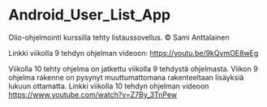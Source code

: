 # Android_User_List_App
Olio-ohjelmointi kurssilla tehty listaussovellus.
© Sami Anttalainen

Linkki viikolla 9 tehdyn ohjelman videoon: https://youtu.be/9kQymOE8wEg

Viikolla 10 tehty ohjelma on jatkettu viikolla 9 tehdystä ohjelmasta. Viikon 9 ohjelma rakenne on pysynyt muuttumattomana rakenteeltaan lisäyksiä lukuun ottamatta.
Linkki viikolla 10 tehdyn ohjelman videoon https://www.youtube.com/watch?v=Z7By_3TnPew
